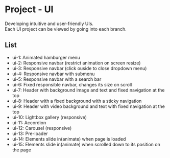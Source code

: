 # Project - UI
Developing intuitive and user-friendly UIs.   
Each UI project can be viewed by going into each branch.

## List
- ui-1: Animated hamburger menu
- ui-2: Responsive navbar (restrict animation on screen resize)
- ui-3: Responsive navbar (click ouside to close dropdown menu)
- ui-4: Responsive navbar with submenu
- ui-5: Responsive navbar with a search bar
- ui-6: Fixed responsible navbar, changes its size on scroll
- ui-7: Header with background image and text and fixed navigation at the top
- ui-8: Header with a fixed background with a sticky navigation
- ui-9: Header with video background and text with fixed navigation at the top
- ui-10: Lightbox gallery (responsive)
- ui-11: Accordion
- ui-12: Carousel (responsive)
- ui-13: Pre-loader
- ui-14: Elements slide in(animate) when page is loaded
- ui-15: Elements slide in(animate) when  scrolled down to its position on the page

